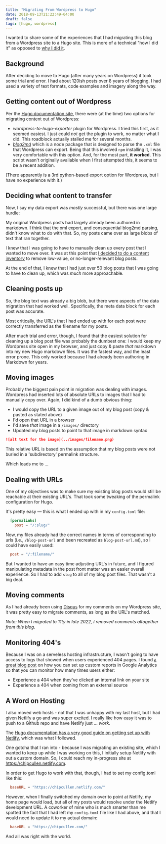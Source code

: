 ```yaml
---
title: "Migrating From Wordpress to Hugo"
date: 2018-09-13T21:22:49-04:00
draft: false
tags: [hugo, wordpress]
---
```


I wanted to share some of the experiences that I had migrating this blog from a Wordpress site to a Hugo site. This is more of a technical "how I did it" as opposed to [why I did it](/moving-to-hugo/).

## Background

After deciding to move to Hugo (after many years on Wordpress) it took some trial and error. I had about 120ish posts over 8 years of blogging. I had used a variety of text formats, code examples and imagery along the way.

## Getting content out of Wordpress

Per the [Hugo documentation site](https://gohugo.io/tools/migrations/#wordpress), there were (at the time) two options for migrating content out of Wordpress:

- _wordpress-to-hugo-exporter_ plugin for Wordpress. I tried this first, as it seemed easiest. I just could _not_ get the plugin to work, no matter what I did. This roadblock actually stalled me for several months.
- _[blog2md](https://github.com/palaniraja/blog2md)_ which is a node package that is designed to parse the `.xml` file that Wordpress can export. Being that this involved `npm` installing it, I was very comfortable with this option. And, for the most part, **it worked**. This script wasn't originally available when I first attempted this, it seems to be a recent addition.

(There apparently is a 3rd python-based export option for Wordpress, but I have no experience with it.)

## Deciding what content to transfer

Now, I say my data export was _mostly_ successful, but there was one large hurdle:

My original Wordpress posts had largely already been authored in markdown. I think that the xml export, and consequential blog2md parsing, didn't know what to do with that. So, my posts came over as large blobs of text that ran together.

I knew that I was going to have to manually clean up every post that I wanted to move over. It was at this point that [I decided to do a content inventory](/migrating-a-blog/) to remove low-value, or no-longer-relevant blog posts.

At the end of that, I knew that I had just over 50 blog posts that I was going to have to clean up, which was _much_ more approachable.

## Cleaning posts up

So, the blog text was already a big blob, but there were aspects of the data migration that had worked well. Specifically, the meta data block for each post was accurate.

Most critically, the URL's that I had ended up with for each post were correctly transferred as the filename for my posts.

After much trial and error, though, I found that the easiest solution for cleaning up a blog post file was probably the dumbest one: I would keep my Wordpress site open in my browser, and just copy & paste _that_ markdown into my new Hugo markdown files. It was the fastest way, and the least error prone. This only worked because I had already been authoring in Markdown for years.

## Moving images

Probably the biggest pain point in migration was dealing with images. Wordpress had inserted lots of absolute URLs to images that I had to manually copy over. Again, I did kind of a dumb obvious thing:

- I would copy the URL to a given image out of my blog post (copy & pasted as stated above)
- I'd open that URL in a browser
- I'd save _that_ image in a `/images/` directory
- Updated my blog posts to point to that image in markdown syntax

```markdown
![alt text for the image](../images/filename.png)
```

This relative URL is based on the assumption that my blog posts were not buried in a 'subdirectory' permalink structure.

Which leads me to …

## Dealing with URLs

One of my objectives was to make sure my existing blog posts would still be reachable at their existing URL's. That took some tweaking of the permalink configuration for Hugo.

It's pretty easy — this is what I ended up with in my `config.toml` file:

```toml
  [permalinks]
    post = "/:slug/"
```

Now, my files already had the correct names in terms of corresponding to urls (i.e., `/blog-post-url` and been recreated as `blog-post-url.md`), so I could have easily used:

```toml
  post = "/:filename/"
```

But I wanted to have an easy time adjusting URL's in future, and I figured manipulating metadata in the post front matter was an easier overall experience. So I had to add `slug` to all of my blog post files. That wasn't a big deal.

## Moving comments

As I had already been using [Disqus](https://disqus.com/) for my comments on my Wordpress site, it was pretty easy to migrate comments, as long as the URL's matched.

_Note: When I migrated to 11ty in late 2022, I removed comments altogether from this blog._

## Monitoring 404's

Because I was on a serveless hosting infrastructure, I wasn't going to have access to logs that showed when users experienced 404 pages. I found [a great blog post](https://www.searchviu.com/en/404-errors-google-analytics/) on how you can set up custom reports in Google Analytics so that you can monitor how many times users either:

- Experience a 404 when they've clicked an internal link on your site
- Experience a 404 when coming from an external source

## A Word on Hosting

I also moved web hosts - not that I was unhappy with my last host, but I had given [Netlify](https://www.netlify.com/) a go and was super excited. I really like how easy it was to push to a Github repo and have Netlify just ... _work_.

The [Hugo documentation has a very good guide on getting set up with Netlify](https://gohugo.io/hosting-and-deployment/hosting-on-netlify/), which was what I followed.

One gotcha that I ran into - because I was migrating an existing site, which I wanted to keep up while I was working on this, I initially setup Netlify with out a custom domain. So, I could reach my in-progress site at https://chipcullen.netlify.com.

In order to get Hugo to work with that, though, I had to set my config.toml like this:

```toml
  baseURL = "https://chipcullen.netlify.com/"
```

However, when I finally switched my domain over to point at Netlify, my home page would load, but all of my posts would resolve under the Netlify development URL. A coworker of mine who is much smarter than me spotted the fact that I had left my `config.toml` file like I had above, and that I would need to update it to my actual domain:

```toml
  baseURL = "https://chipcullen.com/"
```

And all was right with the world.
